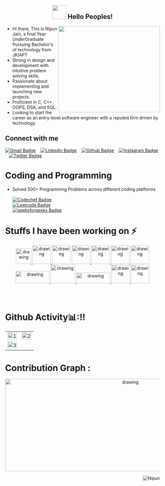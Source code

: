 <h2 align="center"> <img height="45" width="45" src="https://user-images.githubusercontent.com/84225692/121017728-39f37380-c7bb-11eb-91ca-43fdb725c42b.gif"<br> Hello Peoples! </h2>
<img height="280" width="330" src="https://user-images.githubusercontent.com/84225692/121028374-6613f200-c7c5-11eb-9ae9-fd8bd02ca2ba.gif" align="right"/>

* Hi there, This is Nipun Jain, a final Year UnderGraduate Pursuing Bachelor's of technology from JKIAPT
* Strong in design and development with intuitive problem solving skills.
* Passionate about implementing and launching new projects. 
* Proficient in C, C++, OOPS, DSA, and SQL.
* Looking to start the career as an entry-level software engineer with a reputed firm driven by technology.

<h2 > Connect with me </h2>
<p float="left">
<p align='center' float="left">
      
[![Gmail Badge](https://img.shields.io/badge/-GMail-c14438?style=flat-square&logo=Gmail&logoColor=white&link=mailto:nipunjain119@gmail.com)](mailto:nipunjain119@gmail.com) &nbsp;&nbsp;
[![Linkedin Badge](https://img.shields.io/badge/-Linkedin-005875?style=flat-square&logo=Linkedin&logoColor=white&link=https://linkedin.com/in/nipun-jain-49b0521b8/)](https://linkedin.com/in/nipun-jain-49b0521b8/) &nbsp;&nbsp;
[![Github Badge](https://img.shields.io/badge/-Github-000000?style=flat-square&logo=github&logoColor=white&link=https://www.github.com/codenipun)](https://www.github.com/codenipun) &nbsp;&nbsp;
[![Instagram Badge](https://img.shields.io/badge/-Instagram-fc03c2?style=flat-square&logo=instagram&logoColor=white&link=https://www.instagram.com/_nipun18/)](https://www.instagram.com/jain__nipun/) &nbsp;&nbsp;
[![Twitter Badge](https://img.shields.io/badge/-Twitter-04a0d4?style=flat-square&logo=twitter&logoColor=white&link=https://twitter.com/Nipun58879642/)](https://twitter.com/Nipun58879642/) &nbsp;&nbsp;
      
# Coding and Programming
- Solved 500+ Programming Problems across different coding platforms <br></br>
[![Codechef Badge](https://img.shields.io/badge/-Codechef-d9ba57?style=flat-square&logo=codechef&logoColor=black&link=https://www.codechef.com/users/nipunjain18)](https://www.codechef.com/users/nipunjain18) &nbsp;&nbsp;</br>
[![Leetcode Badge](https://img.shields.io/badge/-Leetcode-ffbb00?style=flat-square&logo=Leetcode&logoColor=black&link=https://leetcode.com/nipun18/)](https://leetcode.com/nipun18/) &nbsp;&nbsp;</br>
[![geeksforgeeks Badge](https://img.shields.io/badge/-geeksforgeeks-1d541f?style=flat-square&logo=geeksforgeeks&logoColor=white&link=https://auth.geeksforgeeks.org/user/nipun18/practice/)](https://auth.geeksforgeeks.org/user/nipun18/practice/) &nbsp;&nbsp;
      

<h1> Stuffs I have been working on &#x26A1 </h1>
<p float="left">
<p align='center' float="left">
<a href="https://cplusplus.com/"> <img src="https://user-images.githubusercontent.com/84225692/121073289-f404d280-c7ef-11eb-8c24-550b9ec71d35.png" alt="drawing" width="50px"/> </a>
<a href="https://html.com/"><img src="https://user-images.githubusercontent.com/83864140/196642751-abea5e9c-3ddc-447a-8f1c-7e576b5ed58e.png" alt="drawing" width="60px" margin="70px"/> </a>
<img src="https://user-images.githubusercontent.com/83864140/196642786-c88e0d94-63ee-4a01-96e0-1f7a56d7c154.png" alt="drawing" width="60px"/>
<a href="https://www.javascript.com/"><img src="https://user-images.githubusercontent.com/83864140/159668101-a8d5af37-cb51-4b2e-aa93-d108597f9a5f.png" alt="drawing" width="60px"/> </a>   
<a href="https://reactjs.org/"><img src="https://user-images.githubusercontent.com/83864140/159667235-09c25566-1254-4111-9d7b-2054b8c81d25.png" alt="drawing" width="60px"/> </a>
<a href="https://nodejs.org/en/"><img src="https://user-images.githubusercontent.com/83864140/196642814-ad0e9566-b65a-4df5-8662-7a584c4319c4.png" alt="drawing" width="60px"/> </a>
<a href="https://www.mongodb.com/"><img src="https://user-images.githubusercontent.com/83864140/196642832-7708513b-3484-4e49-a1a8-d61ac01a537d.png" alt="drawing" width="60px"/> </a>
<a href="https://expressjs.com/"><img src="https://user-images.githubusercontent.com/83864140/215039956-e12015a8-9254-415c-b828-4605b7afc9d6.png" alt="drawing" width="110px" height=40px"/> </a>
<a href="https://code.visualstudio.com/"><img src="https://user-images.githubusercontent.com/83864140/215038538-5e236343-9768-4bb4-bae9-3645b7f62c8d.png" alt="drawing" width="80px" height="60px"/> </a>
<a href="https://code.visualstudio.com/"><img src="https://user-images.githubusercontent.com/83864140/215042974-9348b994-7bcb-4e98-8e2b-d6a808aad3f3.png" alt="drawing" width="110px" height="35px"/> </a>
<a href="https://www.sass-lang.com/"><img src="https://user-images.githubusercontent.com/83864140/203945039-98c9b707-5c72-47db-b233-889023d51f89.png" alt="drawing" width="60px"/> </a>
<a href="https://code.visualstudio.com/"><img src="https://user-images.githubusercontent.com/83864140/196642976-9eded8ca-fba0-4111-aca9-6077bf9ddbc7.png" alt="drawing" width="60px"/> </a>


<br></br>

# Github Activity📊:!!


<table align='center'>
  <tr>
    <td><img src="https://github-readme-stats.vercel.app/api?username=codenipun&theme=radical&show_icons=true&count_private=true&showicons=true&"  display=block width=100% height=auto  alt="1" ></td>
    <td><img src="https://github-readme-stats.vercel.app/api/top-langs/?username=codenipun&theme=radical&layout=compact&hide=Jupyter%20Notebook"  display=block width=100% height=auto  alt="2" ></td>
   </tr> 
   <tr>
      <td><img src="https://github-readme-streak-stats.herokuapp.com/?user=codenipun&theme=tokyonight"  display=block width=100% height=auto alt="3" ></td>
  </tr>
</table>



# Contribution Graph :
<p align="center"> <img src="https://github-readme-activity-graph.cyclic.app/graph?username=codenipun&theme=merko" alt="drawing" width="800px" height="300px"/>
    
<p align="right"> <img src="https://komarev.com/ghpvc/?username=codenipun&label=visitors%20&color=129e00&style=plastic" alt="Nipun" /> 
